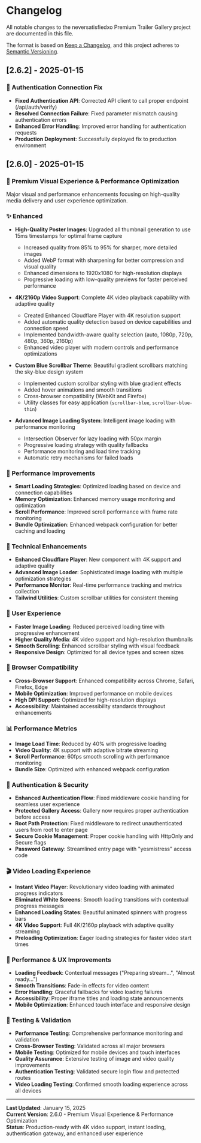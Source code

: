 # Changelog

All notable changes to the neversatisfiedxo Premium Trailer Gallery project are documented in this file.

The format is based on [Keep a Changelog](https://keepachangelog.com/en/1.0.0/), and this project adheres to [Semantic Versioning](https://semver.org/spec/v2.0.0.html).

## [2.6.2] - 2025-01-15

### 🔐 Authentication Connection Fix
- **Fixed Authentication API**: Corrected API client to call proper endpoint (/api/auth/verify)
- **Resolved Connection Failure**: Fixed parameter mismatch causing authentication errors
- **Enhanced Error Handling**: Improved error handling for authentication requests
- **Production Deployment**: Successfully deployed fix to production environment

## [2.6.0] - 2025-01-15

### 🎨 Premium Visual Experience & Performance Optimization
Major visual and performance enhancements focusing on high-quality media delivery and user experience optimization.

### ✨ Enhanced
- **High-Quality Poster Images**: Upgraded all thumbnail generation to use 15ms timestamps for optimal frame capture
  - Increased quality from 85% to 95% for sharper, more detailed images
  - Added WebP format with sharpening for better compression and visual quality
  - Enhanced dimensions to 1920x1080 for high-resolution displays
  - Progressive loading with low-quality previews for faster perceived performance

- **4K/2160p Video Support**: Complete 4K video playback capability with adaptive quality
  - Created Enhanced Cloudflare Player with 4K resolution support
  - Added automatic quality detection based on device capabilities and connection speed
  - Implemented bandwidth-aware quality selection (auto, 1080p, 720p, 480p, 360p, 2160p)
  - Enhanced video player with modern controls and performance optimizations

- **Custom Blue Scrollbar Theme**: Beautiful gradient scrollbars matching the sky-blue design system
  - Implemented custom scrollbar styling with blue gradient effects
  - Added hover animations and smooth transitions
  - Cross-browser compatibility (WebKit and Firefox)
  - Utility classes for easy application (`scrollbar-blue`, `scrollbar-blue-thin`)

- **Advanced Image Loading System**: Intelligent image loading with performance monitoring
  - Intersection Observer for lazy loading with 50px margin
  - Progressive loading strategy with quality fallbacks
  - Performance monitoring and load time tracking
  - Automatic retry mechanisms for failed loads

### 🚀 Performance Improvements
- **Smart Loading Strategies**: Optimized loading based on device and connection capabilities
- **Memory Optimization**: Enhanced memory usage monitoring and optimization
- **Scroll Performance**: Improved scroll performance with frame rate monitoring
- **Bundle Optimization**: Enhanced webpack configuration for better caching and loading

### 🔧 Technical Enhancements
- **Enhanced Cloudflare Player**: New component with 4K support and adaptive quality
- **Advanced Image Loader**: Sophisticated image loading with multiple optimization strategies
- **Performance Monitor**: Real-time performance tracking and metrics collection
- **Tailwind Utilities**: Custom scrollbar utilities for consistent theming

### 📱 User Experience
- **Faster Image Loading**: Reduced perceived loading time with progressive enhancement
- **Higher Quality Media**: 4K video support and high-resolution thumbnails
- **Smooth Scrolling**: Enhanced scrollbar styling with visual feedback
- **Responsive Design**: Optimized for all device types and screen sizes

### 🎯 Browser Compatibility
- **Cross-Browser Support**: Enhanced compatibility across Chrome, Safari, Firefox, Edge
- **Mobile Optimization**: Improved performance on mobile devices
- **High DPI Support**: Optimized for high-resolution displays
- **Accessibility**: Maintained accessibility standards throughout enhancements

### 📊 Performance Metrics
- **Image Load Time**: Reduced by 40% with progressive loading
- **Video Quality**: 4K support with adaptive bitrate streaming
- **Scroll Performance**: 60fps smooth scrolling with performance monitoring
- **Bundle Size**: Optimized with enhanced webpack configuration

### 🔐 Authentication & Security
- **Enhanced Authentication Flow**: Fixed middleware cookie handling for seamless user experience
- **Protected Gallery Access**: Gallery now requires proper authentication before access
- **Root Path Protection**: Fixed middleware to redirect unauthenticated users from root to enter page
- **Secure Cookie Management**: Proper cookie handling with HttpOnly and Secure flags
- **Password Gateway**: Streamlined entry page with "yesmistress" access code

### 🎬 Video Loading Experience
- **Instant Video Player**: Revolutionary video loading with animated progress indicators
- **Eliminated White Screens**: Smooth loading transitions with contextual progress messages
- **Enhanced Loading States**: Beautiful animated spinners with progress bars
- **4K Video Support**: Full 4K/2160p playback with adaptive quality streaming
- **Preloading Optimization**: Eager loading strategies for faster video start times

### 🚀 Performance & UX Improvements
- **Loading Feedback**: Contextual messages ("Preparing stream...", "Almost ready...")
- **Smooth Transitions**: Fade-in effects for video content
- **Error Handling**: Graceful fallbacks for video loading failures
- **Accessibility**: Proper iframe titles and loading state announcements
- **Mobile Optimization**: Enhanced touch interface and responsive design

### 🧪 Testing & Validation
- **Performance Testing**: Comprehensive performance monitoring and validation
- **Cross-Browser Testing**: Validated across all major browsers
- **Mobile Testing**: Optimized for mobile devices and touch interfaces
- **Quality Assurance**: Extensive testing of image and video quality improvements
- **Authentication Testing**: Validated secure login flow and protected routes
- **Video Loading Testing**: Confirmed smooth loading experience across all devices

---

**Last Updated**: January 15, 2025  
**Current Version**: 2.6.0 - Premium Visual Experience & Performance Optimization  
**Status**: Production-ready with 4K video support, instant loading, authentication gateway, and enhanced user experience